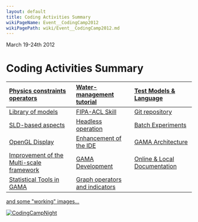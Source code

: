 ```yaml
---
layout: default
title: Coding Activities Summary
wikiPageName: Event__CodingCamp2012
wikiPagePath: wiki/Event__CodingCamp2012.md
---
```

March 19-24th 2012

# Coding Activities Summary

|[Physics constraints operators](Event__CP12traffic) | [Water-management tutorial](Event__CP12Water) | [Test Models & Language](Event__CP12Test)|
|:------------------------------------------------------|:-------------------------------------------------|:--------------------------------------------|
|[Library of models](Event__CP12Library)             | [FIPA-ACL Skill](Event__CP12FIPA)             | [Git repository](Event__CP12Git)         |
|[SLD-based aspects](Event__CP12SLD)                 | [Headless operation](Event__CP12Headless)     | [Batch Experiments](Event__CP12Batch)    |
|[OpenGL Display](Event__CP12OpenGL)                 | [Enhancement of the IDE](Event__CP12IDE)      | [GAMA Architecture](Event__CP12Archi)    |
|[Improvement of the Multi-scale framework](Event__CP12MultiScale) | [GAMA Development](Event__CP12Development)    | [Online & Local Documentation](Event__CP12Doc)|
|[Statistical Tools in GAMA](Event__CP12Stats)       | [Graph operators and indicators](Event__CP12Graph)|                                             |

[and some "working" images...](https://picasaweb.google.com/114770356492687537213/Hanoiwiki?authuser=0&authkey=Gv1sRgCIKj0ITH_KOyiwE&feat=directlink)

<a href='http://gama-platform.googlecode.com/files/IMG_1622.png' title='CodingCampNight'><img src='http://gama-platform.googlecode.com/files/IMG_1622.png' alt='CodingCampNight' /></a>
